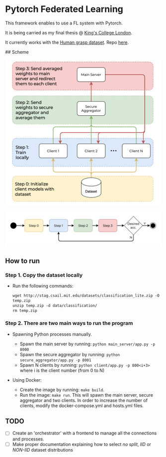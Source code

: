 # Pytorch Federated Learning
This framework enables to use a FL system with Pytorch.

It is being carried as my final thesis @ [King's College London](https://www.kcl.ac.uk/).

It currently works with the [Human grasp dataset](http://stag.csail.mit.edu/). Repo [here](https://github.com/Erkil1452/touch).

## Scheme

![Overall diagram](./documentation/img/diagram_0.png)

![State diagram](./documentation/img/diagram_1.png)

## How to run

### Step 1. Copy the dataset locally

- Run the following commands:
    ```
    wget http://stag.csail.mit.edu/datasets/classification_lite.zip -O temp.zip
    unzip temp.zip -d data/classification/
    rm temp.zip
    ```

### Step 2. There are two main ways to run the program

- Spawning Python processes manually.
    - Spawn the main server by running: `python main_server/app.py -p 8000`
    - Spawn the secure aggregator by running: `python secure_aggregator/app.py -p 8001`
    - Spawn N clients by running: `python client/app.py -p 800<i+3>` where i is the client number (from 0 to N)

- Using Docker:
    - Create the image by running: `make build`.
    - Run the image: `make run`. This will spawn the main server, secure aggregator and two clients. In order to increase the number of clients, modify the docker-compose.yml and hosts.yml files.


## TODO
- [ ] Create an 'orchestrator' with a frontend to manage all the connections and processes.
- [ ] Make proper documentation explaining how to select *no split*, *IID* or *NON-IID* dataset distributions
